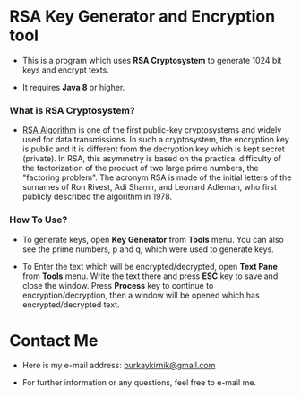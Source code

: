 # RSA Key Generator and Encryption tool

- This is a program which uses **RSA Cryptosystem** to generate 1024 bit keys and encrypt texts.

- It requires **Java 8** or higher.

### What is RSA Cryptosystem?

- [RSA Algorithm](https://en.wikipedia.org/wiki/RSA_(cryptosystem)) is one of the first public-key cryptosystems and widely used for data 
transmissions. In such a cryptosystem, the encryption key is public and it is different from the decryption key which is kept secret (private). In RSA, this asymmetry is based on the practical difficulty of the factorization of the product of two large prime numbers, the "factoring problem". The acronym RSA is made of the initial letters of the surnames of Ron Rivest, Adi Shamir, and Leonard Adleman, who first publicly described the algorithm in 1978. 

### How To Use?

- To generate keys, open **Key Generator** from **Tools** menu. You can also see the prime numbers, p and q, which were used to generate keys.

- To Enter the text which will be encrypted/decrypted, open **Text Pane** from **Tools** menu. Write the text there and press **ESC** key to save and close the window. Press **Process** key to continue to encryption/decryption, then a window will be opened which has encrypted/decrypted text.

# Contact Me

- Here is my e-mail address: burkaykirnik@gmail.com

- For further information or any questions, feel free to e-mail me.

